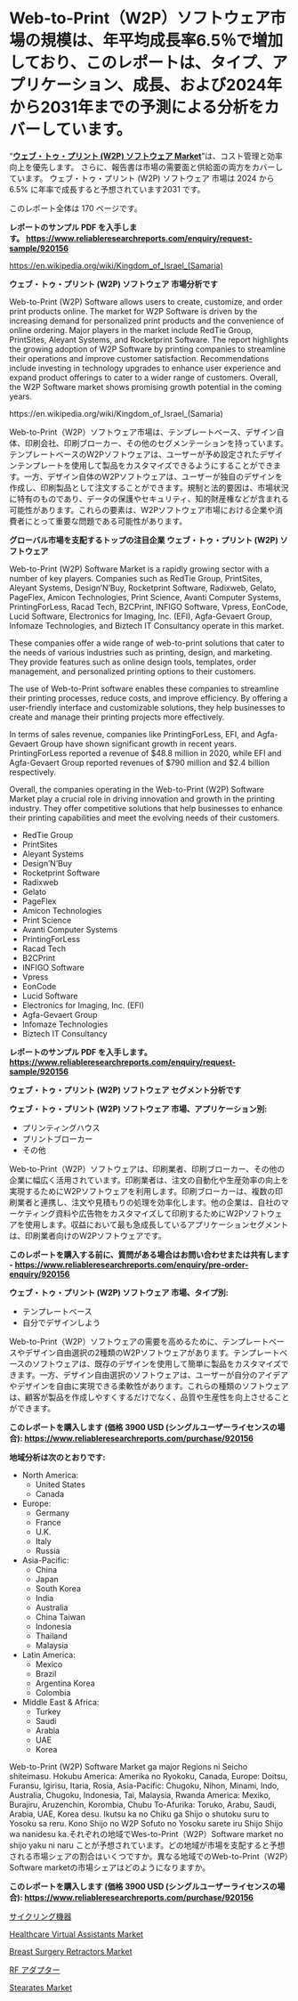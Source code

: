 <p><h1>Web-to-Print（W2P）ソフトウェア市場の規模は、年平均成長率6.5％で増加しており、このレポートは、タイプ、アプリケーション、成長、および2024年から2031年までの予測による分析をカバーしています。</h1></p><p>&ldquo;<strong><a href="https://www.reliableresearchreports.com/web-to-print-w2p-software-r920156">ウェブ・トゥ・プリント (W2P) ソフトウェア Market</a></strong>&rdquo;は、コスト管理と効率向上を優先します。 さらに、報告書は市場の需要面と供給面の両方をカバーしています。 ウェブ・トゥ・プリント (W2P) ソフトウェア 市場は 2024 から 6.5% に年率で成長すると予想されています2031 です。</p>
<p>このレポート全体は 170 ページです。</p>
<p><strong>レポートのサンプル PDF を入手します。&nbsp;<a href="https://www.reliableresearchreports.com/enquiry/request-sample/920156">https://www.reliableresearchreports.com/enquiry/request-sample/920156</a></strong></p>
<p><a href="https://en.wikipedia.org/wiki/Kingdom_of_Israel_(Samaria)">https://en.wikipedia.org/wiki/Kingdom_of_Israel_(Samaria)</a></p>
<p><strong>ウェブ・トゥ・プリント (W2P) ソフトウェア 市場分析です</strong></p>
<p><p>Web-to-Print (W2P) Software allows users to create, customize, and order print products online. The market for W2P Software is driven by the increasing demand for personalized print products and the convenience of online ordering. Major players in the market include RedTie Group, PrintSites, Aleyant Systems, and Rocketprint Software. The report highlights the growing adoption of W2P Software by printing companies to streamline their operations and improve customer satisfaction. Recommendations include investing in technology upgrades to enhance user experience and expand product offerings to cater to a wider range of customers. Overall, the W2P Software market shows promising growth potential in the coming years.</p></p>
<p>https://en.wikipedia.org/wiki/Kingdom_of_Israel_(Samaria)</p>
<p><p>Web-to-Print（W2P）ソフトウェア市場は、テンプレートベース、デザイン自体、印刷会社、印刷ブローカー、その他のセグメンテーションを持っています。テンプレートベースのW2Pソフトウェアは、ユーザーが予め設定されたデザインテンプレートを使用して製品をカスタマイズできるようにすることができます。一方、デザイン自体のW2Pソフトウェアは、ユーザーが独自のデザインを作成し、印刷製品として注文することができます。規制と法的要因は、市場状況に特有のものであり、データの保護やセキュリティ、知的財産権などが含まれる可能性があります。これらの要素は、W2Pソフトウェア市場における企業や消費者にとって重要な問題である可能性があります。</p></p>
<p><strong>グローバル市場を支配するトップの注目企業 ウェブ・トゥ・プリント (W2P) ソフトウェア</strong></p>
<p><p>Web-to-Print (W2P) Software Market is a rapidly growing sector with a number of key players. Companies such as RedTie Group, PrintSites, Aleyant Systems, Design’N’Buy, Rocketprint Software, Radixweb, Gelato, PageFlex, Amicon Technologies, Print Science, Avanti Computer Systems, PrintingForLess, Racad Tech, B2CPrint, INFIGO Software, Vpress, EonCode, Lucid Software, Electronics for Imaging, Inc. (EFI), Agfa-Gevaert Group, Infomaze Technologies, and Biztech IT Consultancy operate in this market.</p><p>These companies offer a wide range of web-to-print solutions that cater to the needs of various industries such as printing, design, and marketing. They provide features such as online design tools, templates, order management, and personalized printing options to their customers.</p><p>The use of Web-to-Print software enables these companies to streamline their printing processes, reduce costs, and improve efficiency. By offering a user-friendly interface and customizable solutions, they help businesses to create and manage their printing projects more effectively.</p><p>In terms of sales revenue, companies like PrintingForLess, EFI, and Agfa-Gevaert Group have shown significant growth in recent years. PrintingForLess reported a revenue of $48.8 million in 2020, while EFI and Agfa-Gevaert Group reported revenues of $790 million and $2.4 billion respectively.</p><p>Overall, the companies operating in the Web-to-Print (W2P) Software Market play a crucial role in driving innovation and growth in the printing industry. They offer competitive solutions that help businesses to enhance their printing capabilities and meet the evolving needs of their customers.</p></p>
<p><ul><li>RedTie Group</li><li>PrintSites</li><li>Aleyant Systems</li><li>Design’N’Buy</li><li>Rocketprint Software</li><li>Radixweb</li><li>Gelato</li><li>PageFlex</li><li>Amicon Technologies</li><li>Print Science</li><li>Avanti Computer Systems</li><li>PrintingForLess</li><li>Racad Tech</li><li>B2CPrint</li><li>INFIGO Software</li><li>Vpress</li><li>EonCode</li><li>Lucid Software</li><li>Electronics for Imaging, Inc. (EFI)</li><li>Agfa-Gevaert Group</li><li>Infomaze Technologies</li><li>Biztech IT Consultancy</li></ul></p>
<p><strong>レポートのサンプル PDF を入手します。 <a href="https://www.reliableresearchreports.com/enquiry/request-sample/920156">https://www.reliableresearchreports.com/enquiry/request-sample/920156</a></strong></p>
<p><strong>ウェブ・トゥ・プリント (W2P) ソフトウェア セグメント分析です</strong></p>
<p><strong>ウェブ・トゥ・プリント (W2P) ソフトウェア 市場、アプリケーション別:</strong></p>
<p><ul><li>プリンティングハウス</li><li>プリントブローカー</li><li>その他</li></ul></p>
<p><p>Web-to-Print（W2P）ソフトウェアは、印刷業者、印刷ブローカー、その他の企業に幅広く活用されています。印刷業者は、注文の自動化や生産効率の向上を実現するためにW2Pソフトウェアを利用します。印刷ブローカーは、複数の印刷業者と連携し、注文や見積もりの処理を効率化します。他の企業は、自社のマーケティング資料や広告物をカスタマイズして印刷するためにW2Pソフトウェアを使用します。収益において最も急成長しているアプリケーションセグメントは、印刷業者向けのW2Pソフトウェアです。</p></p>
<p><strong>このレポートを購入する前に、質問がある場合はお問い合わせまたは共有します - <a href="https://www.reliableresearchreports.com/enquiry/pre-order-enquiry/920156">https://www.reliableresearchreports.com/enquiry/pre-order-enquiry/920156</a></strong></p>
<p><strong>ウェブ・トゥ・プリント (W2P) ソフトウェア 市場、タイプ別:</strong></p>
<p><ul><li>テンプレートベース</li><li>自分でデザインしよう</li></ul></p>
<p><p>Web-to-Print（W2P）ソフトウェアの需要を高めるために、テンプレートベースやデザイン自由選択の2種類のW2Pソフトウェアがあります。テンプレートベースのソフトウェアは、既存のデザインを使用して簡単に製品をカスタマイズできます。一方、デザイン自由選択のソフトウェアは、ユーザーが自分のアイデアやデザインを自由に実現できる柔軟性があります。これらの種類のソフトウェアは、顧客が製品を作成しやすくするだけでなく、品質や生産性を向上させることができます。</p></p>
<p><strong>このレポートを購入します (価格 3900 USD (シングルユーザーライセンスの場合): <a href="https://www.reliableresearchreports.com/purchase/920156">https://www.reliableresearchreports.com/purchase/920156</a></strong></p>
<p><strong>地域分析は次のとおりです:</strong></p>
<p><ul>
    <li>
        North America:
        <ul>
            <li>United States</li>
            <li>Canada</li>
        </ul>
    </li>
    <li>
        Europe:
        <ul>
            <li>Germany</li>
            <li>France</li>
            <li>U.K.</li>
            <li>Italy</li>
            <li>Russia</li>
        </ul>
    </li>
    <li>
        Asia-Pacific:
        <ul>
            <li>China</li>
            <li>Japan</li>
            <li>South Korea</li>
            <li>India</li>
            <li>Australia</li>
            <li>China Taiwan</li>
            <li>Indonesia</li>
            <li>Thailand</li>
            <li>Malaysia</li>
        </ul>
    </li>
    <li>
        Latin America:
        <ul>
            <li>Mexico</li>
            <li>Brazil</li>
            <li>Argentina Korea</li>
            <li>Colombia</li>
        </ul>
    </li>
    <li>
        Middle East & Africa:
        <ul>
            <li>Turkey</li>
            <li>Saudi</li>
            <li>Arabia</li>
            <li>UAE</li>
            <li>Korea</li>
        </ul>
    </li>
    </ul></p>
<p><p>Web-to-Print (W2P) Software Market ga major Regions ni Seicho shiteimasu. Hokubu America: Amerika no Ryokoku, Canada, Europe: Doitsu, Furansu, Igirisu, Itaria, Rosia, Asia-Pacific: Chugoku, Nihon, Minami, Indo, Australia, Chugoku, Indonesia, Tai, Malaysia, Rwanda America: Mexiko, Burajiru, Aruzenchin, Korombia, Chubu To-Afurika: Toruko, Arabu, Saudi, Arabia, UAE, Korea desu. Ikutsu ka no Chiku ga Shijo o shutoku suru to Yosoku sa reru. Kono Shijo no W2P Sofuto no Yosoku sarete iru Shijo Shijo wa nanidesu ka.それぞれの地域でWes-to-Print（W2P）Software market no shijo yaku ni naru ことが予想されています。どの地域が市場を支配すると予想される市場シェアの割合はいくつですか。異なる地域でのWeb-to-Print（W2P）Software marketの市場シェアはどのようになりますか。</p></p>
<p><strong>このレポートを購入します (価格 3900 USD (シングルユーザーライセンスの場合): <a href="https://www.reliableresearchreports.com/purchase/920156">https://www.reliableresearchreports.com/purchase/920156</a></strong></p>
<p><p><a href="https://medium.com/@dm15982023/%E8%87%AA%E8%BB%A2%E8%BB%8A%E7%94%A8%E5%93%81%E5%B8%82%E5%A0%B4-%E5%B8%82%E5%A0%B4%E3%82%BB%E3%82%B0%E3%83%A1%E3%83%B3%E3%83%86%E3%83%BC%E3%82%B7%E3%83%A7%E3%83%B3-%E5%9C%B0%E7%90%86%E7%9A%84%E5%9C%B0%E5%9F%9F-2031%E5%B9%B4%E3%81%BE%E3%81%A7%E3%81%AE%E5%B8%82%E5%A0%B4%E4%BA%88%E6%B8%AC-5fdcc6e2a3b3">サイクリング機器</a></p><p><a href="https://issuu.com/reportprime-2/docs/healthcare-virtual-assistants-marke_7d5cd19a2107a7">Healthcare Virtual Assistants Market</a></p><p><a href="https://medium.com/@charityrice1939/global-breast-surgery-retractors-market-focus-on-product-type-single-arm-retractors-double-arm-0302f83df536">Breast Surgery Retractors Market</a></p><p><a href="https://medium.com/@rudysimonis2023/rf%E3%82%A2%E3%83%80%E3%83%97%E3%82%BF%E5%B8%82%E5%A0%B4-%E3%82%B0%E3%83%AD%E3%83%BC%E3%83%90%E3%83%AB%E5%B8%82%E5%A0%B4%E3%81%AE%E3%82%A4%E3%83%B3%E3%82%B5%E3%82%A4%E3%83%88%E3%81%A8%E3%82%BB%E3%83%BC%E3%83%AB%E3%82%B9%E3%83%88%E3%83%AC%E3%83%B3%E3%83%892024%E5%B9%B4%E3%81%8B%E3%82%892031%E5%B9%B4%E3%81%BE%E3%81%A7-a8bd837df982">RF アダプター</a></p><p><a href="https://github.com/prosalinda88/Market-Research-Report-List-6/blob/main/stearates-market.md">Stearates Market</a></p></p>